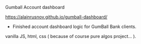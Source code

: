 Gumball Account dashboard

https://alainrusnov.github.io/gumball-dashboard/

- Finished account dashboard logic for GumBall Bank clients.

vanilla JS, html, css ( because of course pure algos project... ).
